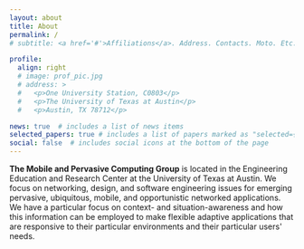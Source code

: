 ```yaml
---
layout: about
title: About
permalink: /
# subtitle: <a href='#'>Affiliations</a>. Address. Contacts. Moto. Etc.

profile:
  align: right
  # image: prof_pic.jpg
  # address: >
  #   <p>One University Station, C0803</p>
  #   <p>The University of Texas at Austin</p>
  #   <p>Austin, TX 78712</p>

news: true  # includes a list of news items
selected_papers: true # includes a list of papers marked as "selected={true}"
social: false  # includes social icons at the bottom of the page
---
```


**The Mobile and Pervasive Computing Group** is located in the Engineering Education and Research Center at the University of Texas at Austin. We focus on networking, design, and software engineering issues for emerging pervasive, ubiquitous, mobile, and opportunistic networked applications. We have a particular focus on context- and situation-awareness and how this information can be employed to make flexible adaptive applications that are responsive to their particular environments and their particular users' needs.
